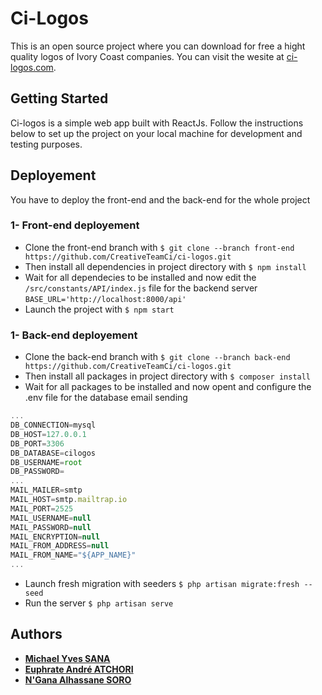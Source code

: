 # Ci-Logos

This is an open source project where you can download for free a hight quality logos of Ivory Coast companies. You can visit the wesite at [ci-logos.com](https://ci-logos.com).
## Getting Started

Ci-logos is a simple web app built with ReactJs. Follow the instructions below to set up the project on your local machine for development and testing purposes.
## Deployement
You have to deploy the front-end and the back-end for the whole project

### 1- Front-end deployement
- Clone the front-end branch with
    `$ git clone --branch front-end https://github.com/CreativeTeamCi/ci-logos.git`
- Then install all dependencies in project directory with
    `$ npm install`
- Wait for all dependecies to be installed and now edit the `/src/constants/API/index.js` file for the backend server
    `BASE_URL='http://localhost:8000/api'`
- Launch the project with
    `$ npm start`

### 1- Back-end deployement
- Clone the back-end branch with
    `$ git clone --branch back-end https://github.com/CreativeTeamCi/ci-logos.git`
- Then install all packages in project directory with
    `$ composer install`
- Wait for all packages to be installed and now opent and configure the .env file for the database email sending
```js
...
DB_CONNECTION=mysql
DB_HOST=127.0.0.1
DB_PORT=3306
DB_DATABASE=cilogos
DB_USERNAME=root
DB_PASSWORD=
...
MAIL_MAILER=smtp
MAIL_HOST=smtp.mailtrap.io
MAIL_PORT=2525
MAIL_USERNAME=null
MAIL_PASSWORD=null
MAIL_ENCRYPTION=null
MAIL_FROM_ADDRESS=null
MAIL_FROM_NAME="${APP_NAME}"
...
```
- Launch fresh migration with seeders
    `$ php artisan migrate:fresh --seed`
- Run the server
    `$ php artisan serve`

## Authors
* [**Michael Yves SANA**](https://github.com/SanaMichael)
* [**Euphrate André ATCHORI**](https://github.com/andreatchori) 
* [**N'Gana Alhassane SORO**](https://github.com/AlhassaneSoro)
